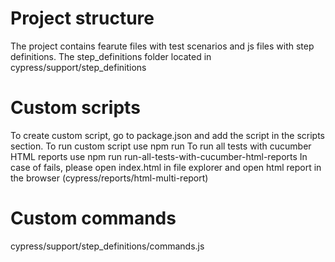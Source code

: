 # Project structure
The project contains fearute files with test scenarios and js files with step definitions.
The step_definitions folder located in cypress/support/step_definitions

# Custom scripts
To create custom script, go to package.json and add the script in the scripts section.
To run custom script use npm run <name of the script>
To run all tests with cucumber HTML reports use npm run run-all-tests-with-cucumber-html-reports
In case of fails, please open index.html in file explorer and open html report in the browser (cypress/reports/html-multi-report)

# Custom commands
cypress/support/step_definitions/commands.js
